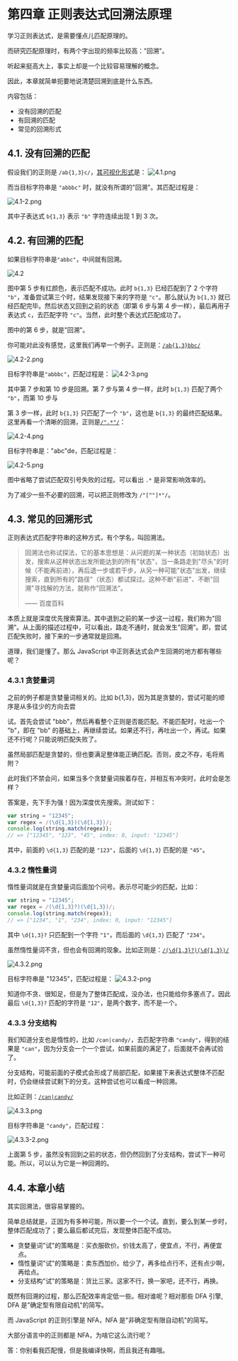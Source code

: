 # 第四章 正则表达式回溯法原理

学习正则表达式，是需要懂点儿匹配原理的。

而研究匹配原理时，有两个字出现的频率比较高："回溯"。

听起来挺高大上，事实上却是一个比较容易理解的概念。

因此，本章就简单扼要地说清楚回溯到底是什么东西。

内容包括：

- 没有回溯的匹配
- 有回溯的匹配
- 常见的回溯形式

## 4.1. 没有回溯的匹配

假设我们的正则是 `/ab{1,3}c/`，[其可视化形式](https://jex.im/regulex/#!flags=&re=ab%7B1%2C3%7Dc)是：
![4.1.png](/assets/4.1.png)

而当目标字符串是 `"abbbc"` 时，就没有所谓的"回溯"。其匹配过程是：

![4.1-2.png](/assets/4.1-2.png)

其中子表达式 `b{1,3}` 表示 `"b"` 字符连续出现 1 到 3 次。

## 4.2. 有回溯的匹配

如果目标字符串是`"abbc"`，中间就有回溯。

![4.2](/assets/4.2.png)

图中第 5 步有红颜色，表示匹配不成功。此时 `b{1,3}` 已经匹配到了 2 个字符 `"b"`，准备尝试第三个时，结果发现接下来的字符是 `"c"`。那么就认为 `b{1,3}` 就已经匹配完毕。然后状态又回到之前的状态（即第 6 步与第 4 步一样），最后再用子表达式 `c`，去匹配字符 `"c"`。当然，此时整个表达式匹配成功了。

图中的第 6 步，就是"回溯"。

你可能对此没有感觉，这里我们再举一个例子。正则是：[`/ab{1,3}bbc/`](https://jex.im/regulex/#!flags=&re=ab%7B1%2C3%7Dbbc)

![4.2-2.png](/assets/4.2-2.png)

目标字符串是`"abbbc"`，匹配过程是：
![4.2-3.png](/assets/4.2-3.png)

其中第 7 步和第 10 步是回溯。第 7 步与第 4 步一样，此时 `b{1,3}` 匹配了两个 `"b"`，而第 10 步与

第 3 步一样，此时 `b{1,3}` 只匹配了一个 `"b"`，这也是 `b{1,3}` 的最终匹配结果。这里再看一个清晰的回溯，正则是[`/".*"/`](https://jex.im/regulex/#!flags=&re=%22.*%22)：

![4.2-4.png](/assets/4.2-4.png)

目标字符串是："abc"de，匹配过程是：

![4.2-5.png](/assets/4.2-5.png)

图中省略了尝试匹配双引号失败的过程。可以看出 `.*` 是非常影响效率的。

为了减少一些不必要的回溯，可以把正则修改为 `/"[^"]*"/`。

## 4.3. 常见的回溯形式

正则表达式匹配字符串的这种方式，有个学名，叫回溯法。

> 回溯法也称试探法，它的基本思想是：从问题的某一种状态（初始状态）出发，搜索从这种状态出发所能达到的所有"状态"，当一条路走到"尽头"的时候（不能再前进），再后退一步或若干步，从另一种可能"状态"出发，继续搜索，直到所有的"路径"（状态）都试探过。这种不断"前进"、不断"回溯"寻找解的方法，就称作"回溯法"。
>
> —— 百度百科

本质上就是深度优先搜索算法。其中退到之前的某一步这一过程，我们称为"回溯"。从上面的描述过程中，可以看出，路走不通时，就会发生"回溯"。即，尝试匹配失败时，接下来的一步通常就是回溯。

道理，我们是懂了。那么 JavaScript 中正则表达式会产生回溯的地方都有哪些呢？

### 4.3.1 贪婪量词

之前的例子都是贪婪量词相关的。比如 b{1,3}，因为其是贪婪的，尝试可能的顺序是从多往少的方向去尝

试。首先会尝试 "bbb"，然后再看整个正则是否能匹配。不能匹配时，吐出一个 "b"，即在 "bb" 的基础上，再继续尝试。如果还不行，再吐出一个，再试。如果还不行呢？只能说明匹配失败了。

虽然局部匹配是贪婪的，但也要满足整体能正确匹配。否则，皮之不存，毛将焉附？

此时我们不禁会问，如果当多个贪婪量词挨着存在，并相互有冲突时，此时会是怎样？

答案是，先下手为强！因为深度优先搜索。测试如下：

```js
var string = "12345";
var regex = /(\d{1,3})(\d{1,3})/;
console.log(string.match(regex));
// => ["12345", "123", "45", index: 0, input: "12345"]
```

其中，前面的 `\d{1,3}` 匹配的是 `"123"`，后面的 `\d{1,3}` 匹配的是 `"45"`。

### 4.3.2 惰性量词

惰性量词就是在贪婪量词后面加个问号。表示尽可能少的匹配，比如：

```js
var string = "12345";
var regex = /(\d{1,3}?)(\d{1,3})/;
console.log(string.match(regex));
// => ["1234", "1", "234", index: 0, input: "12345"]
```

其中 `\d{1,3}?` 只匹配到一个字符 `"1"`，而后面的 `\d{1,3}` 匹配了 `"234"`。

虽然惰性量词不贪，但也会有回溯的现象。比如正则是：[`/(\d{1,3}?)(\d{1,3})/`](<https://jex.im/regulex/#!flags=&re=(%5Cd%7B1%2C3%7D%3F)(%5Cd%7B1%2C3%7D)>)

![4.3.2.png](/assets/4.3.2.png)

目标字符串是 "12345"，匹配过程是：
![4.3.2-png](/assets/4.3.2-2.png)

知道你不贪、很知足，但是为了整体匹配成，没办法，也只能给你多塞点了。因此最后 `\d{1,3}?` 匹配的字符是 `"12"`，是两个数字，而不是一个。

### 4.3.3 分支结构

我们知道分支也是惰性的，比如 `/can|candy/`，去匹配字符串 `"candy"`，得到的结果是 `"can"`，因为分支会一个一个尝试，如果前面的满足了，后面就不会再试验了。

分支结构，可能前面的子模式会形成了局部匹配，如果接下来表达式整体不匹配时，仍会继续尝试剩下的分支。这种尝试也可以看成一种回溯。

比如正则：[`/can|candy/`](https://jex.im/regulex/#!flags=&re=can%7Ccandy)

![4.3.3.png](/assets/4.3.3.png)

目标字符串是 `"candy"`，匹配过程：

![4.3.3-2.png](/assets/4.3.3-2.png)

上面第 5 步，虽然没有回到之前的状态，但仍然回到了分支结构，尝试下一种可能。所以，可以认为它是一种回溯的。

## 4.4. 本章小结

其实回溯法，很容易掌握的。

简单总结就是，正因为有多种可能，所以要一个一个试。直到，要么到某一步时，整体匹配成功了；要么最后都试完后，发现整体匹配不成功。

- 贪婪量词"试"的策略是：买衣服砍价。价钱太高了，便宜点，不行，再便宜点。
- 惰性量词"试"的策略是：卖东西加价。给少了，再多给点行不，还有点少啊，再给点。
- 分支结构"试"的策略是：货比三家。这家不行，换一家吧，还不行，再换。

既然有回溯的过程，那么匹配效率肯定低一些。相对谁呢？相对那些 DFA 引擎, DFA 是"确定型有限自动机"的简写。

而 JavaScript 的正则引擎是 NFA，NFA 是"非确定型有限自动机"的简写。

大部分语言中的正则都是 NFA，为啥它这么流行呢？

答：你别看我匹配慢，但是我编译快啊，而且我还有趣哦。
